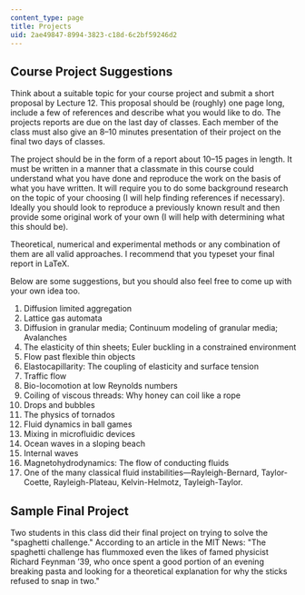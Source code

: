 ```yaml
---
content_type: page
title: Projects
uid: 2ae49847-8994-3823-c18d-6c2bf59246d2
---
```


Course Project Suggestions
--------------------------

Think about a suitable topic for your course project and submit a short proposal by Lecture 12. This proposal should be (roughly) one page long, include a few of references and describe what you would like to do. The projects reports are due on the last day of classes. Each member of the class must also give an 8–10 minutes presentation of their project on the final two days of classes.

The project should be in the form of a report about 10–15 pages in length. It must be written in a manner that a classmate in this course could understand what you have done and reproduce the work on the basis of what you have written. It will require you to do some background research on the topic of your choosing (I will help finding references if necessary). Ideally you should look to reproduce a previously known result and then provide some original work of your own (I will help with determining what this should be).

Theoretical, numerical and experimental methods or any combination of them are all valid approaches. I recommend that you typeset your final report in LaTeX.

Below are some suggestions, but you should also feel free to come up with your own idea too.

1.  Diffusion limited aggregation
2.  Lattice gas automata
3.  Diffusion in granular media; Continuum modeling of granular media; Avalanches
4.  The elasticity of thin sheets; Euler buckling in a constrained environment
5.  Flow past flexible thin objects
6.  Elastocapillarity: The coupling of elasticity and surface tension
7.  Traffic flow
8.  Bio-locomotion at low Reynolds numbers
9.  Coiling of viscous threads: Why honey can coil like a rope
10.  Drops and bubbles
11.  The physics of tornados
12.  Fluid dynamics in ball games
13.  Mixing in microfluidic devices
14.  Ocean waves in a sloping beach
15.  Internal waves
16.  Magnetohydrodynamics: The flow of conducting fluids
17.  One of the many classical fluid instabilities—Rayleigh-Bernard, Taylor-Coette, Rayleigh-Plateau, Kelvin-Helmotz, Tayleigh-Taylor.

Sample Final Project
--------------------

Two students in this class did their final project on trying to solve the "spaghetti challenge." According to an article in the MIT News: "The spaghetti challenge has flummoxed even the likes of famed physicist Richard Feynman ’39, who once spent a good portion of an evening breaking pasta and looking for a theoretical explanation for why the sticks refused to snap in two."